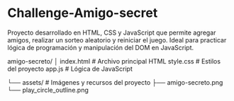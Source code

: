 # Challenge-Amigo-secret
Proyecto desarrollado en HTML, CSS y JavaScript que permite agregar amigos, realizar un sorteo aleatorio y reiniciar el juego. Ideal para practicar lógica de programación y manipulación del DOM en JavaScript.

amigo-secreto/
│
index.html       # Archivo principal HTML
style.css        # Estilos del proyecto
app.js           # Lógica de JavaScript

└── assets/          # Imágenes y recursos del proyecto
    ├── amigo-secreto.png
    └── play_circle_outline.png
